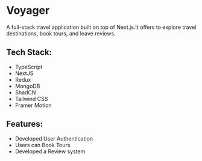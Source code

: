 
# Voyager

A full-stack travel application built on top of Next.js.It offers to explore travel destinations, book tours, and leave reviews.


## Tech Stack:
- TypeScript
- NextJS
- Redux
- MongoDB
- ShadCN
- Tailwind CSS
- Framer Motion

## Features:
- Developed User Authentication
- Users can Book Tours
- Developed a Review system 

